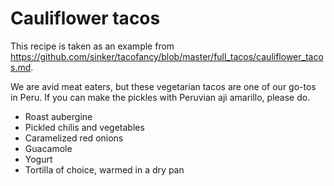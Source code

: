 

# Cauliflower tacos

This recipe is taken as an example from https://github.com/sinker/tacofancy/blob/master/full_tacos/cauliflower_tacos.md.

We are avid meat eaters, but these vegetarian tacos are one of our go-tos in
Peru. If you can make the pickles with Peruvian aji amarillo, please do.

- Roast aubergine
- Pickled chilis and vegetables
- Caramelized red onions
- Guacamole
- Yogurt
- Tortilla of choice, warmed in a dry pan
